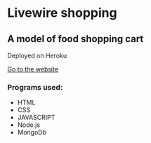 
# Livewire shopping

## A model of food shopping cart

Deployed on Heroku

[Go to the website ](https://livewireshopping.herokuapp.com)

### Programs used:
- HTML
- CSS
- JAVASCRIPT
- Node.js
- MongoDb
